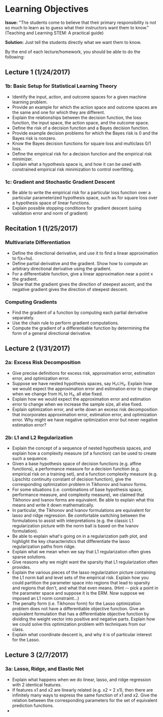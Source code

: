 # Learning Objectives

**Issue:** "The students come to believe that their primary responsibility is not
so much to learn as to guess what their instructors want them to
know." (Teaching and Learning STEM: A practical guide)

**Solution:** Just tell the students directly what we want them to know.

By the end of each lecture/homework, you should be able to do the
following:

## Lecture 1 (1/24/2017)
### 1b: Basic Setup for Statistical Learning Theory
- Identify the input, action, and outcome spaces for a given machine
  learning problem.
- Provide an example for which the action space and outcome spaces are
  the same and one for which they are different.
- Explain the relationships between the decision function, the loss
  function, the input space, the action space, and the outcome space.
- Define the risk of a decision function and a Bayes decision
  function.
- Provide example decision problems for which the Bayes risk is 0 and
  the Bayes risk is nonzero.
- Know the Bayes decision functions for square loss and multiclass 0/1
  loss.
- Define the empirical risk for a decision function and the empirical risk
  minimizer.
- Explain what a hypothesis space is, and how it can be used with
  constrained empirical risk minimization to control overfitting.

### 1c: Gradient and Stochastic Gradient Descent 
- Be able to write the empirical risk for a particular loss function over a
  particular parameterized hypothesis space, such as for square loss over a
  hypothesis space of linear functions.
- Explain possible stopping conditions for gradient descent (using validation error and norm of gradient)

## Recitation 1 (1/25/2017)

### Multivariate Differentiation
- Define the directional derivative, and use it to find a linear
  approximation to f(x+hu).
- Define partial derivative and the gradient.  Show how to compute
  an arbitrary directional derivative using the gradient.
- For a differentiable function, give a linear approximation near a point x
  the gradient.
- Show that the gradient gives the direction of steepest ascent, and
  the negative gradient gives the direction of steepest descent.

### Computing Gradients
- Find the gradient of a function by computing each partial derivative separately.
- Use the chain rule to perform gradient computations.
- Compute the gradient of a differentiable function by determining the form of a
  general directional derivative.

## Lecture 2 (1/31/2017)
### 2a: Excess Risk Decomposition
- Give precise definitions for excess risk, approximation error, estimation error,
  and optimization error.
- Suppose we have nested hypothesis spaces, say H₁⊂H₂.
  Explain how we would expect the approximation error and
  estimation error to change when we change from H₁ to H₂, all else fixed.
- Explain how we would expect the approximation error and
  estimation error to change when we increase the sample size, all
  else fixed.
- Explain optimization error, and write down an excess risk decomposition that
  incorporates approximation error, estimation error, and optimization error.
  Why might we have negative optimization error but never negative estimation
  error?

### 2b: L1 and L2 Regularization
- Explain the concept of a sequence of nested hypothesis spaces, and explain how a complexity measure (of a function) can be used to create such a sequence.
- Given a base hypothesis space of decision functions (e.g. affine functions), a performance measure for a decision function (e.g. empirical risk on a training set), and a function complexity measure (e.g. Lipschitz continuity constant of decision function), give the corresponding optimization problem in Tikhonov and Ivanov forms.
- For some situations (i.e. combinations of base hypothesis space, performance measure, and complexity measure), we claimed that Tikhonov and Ivanov forms are equivalent.  Be able to explain what this means and write it down mathematically. 
- In particular, the Tikhonov and Ivanov formulations are equivalent for lasso and ridge regression. Be comfortable switching between the formulations to assist with interpretations (e.g. the classic L1 regularization picture with the norm ball is based on the Ivanov formulation).
- Be able to explain what's going on in a regularization path plot, and highlight the key characteristics that differentiate the lasso regularization paths from ridge.
- Explain what we mean when we say that L1 regularization often gives sparse solutions.
- Give reasons why we might want the sparsity that L1 regularization often provides.
- Explain the various pieces of the lasso regularization picture containing the L1 norm ball and level sets of the empirical risk. Explain how you could partition the parameter space into regions that lead to sparsity and regions that don't, and what that even means. (Hint -- pick a point in the parameter space and suppose it is the ERM.  Now suppose we imposed an L1 norm constraint...)
- The penalty form (i.e. Tikhonov form) for the Lasso optimization problem does not have a differentiable objective function.  Give an equivalent formulation that has a differentiable objective function by dividing the weight vector into positive and negative parts. Explain how we could solve this optimization problem with techniques from our class.
- Explain what coordinate descent is, and why it is of particular interest for the Lasso.

## Lecture 3 (2/7/2017)
### 3a: Lasso, Ridge, and Elastic Net
- Explain what happens when we do linear, lasso, and ridge regression with 2 identical features.
- If features x1 and x2 are linearly related (e.g. x2 = 2 x1), then there are infinitely many ways to express the same function of x1 and x2.  Give the relation between the corresponding parameters for the set of equivalent prediction functions.
- 

